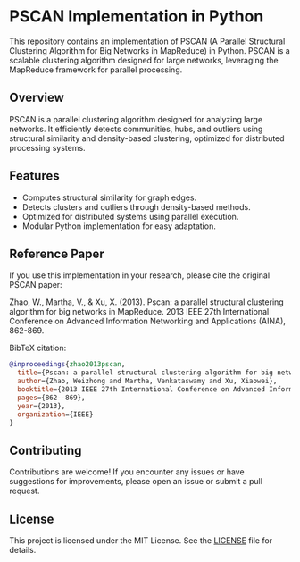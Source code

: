 # PSCAN Implementation in Python

This repository contains an implementation of PSCAN (A Parallel Structural Clustering Algorithm for Big Networks in MapReduce) in Python. PSCAN is a scalable clustering algorithm designed for large networks, leveraging the MapReduce framework for parallel processing.

## Overview
PSCAN is a parallel clustering algorithm designed for analyzing large networks. It efficiently detects communities, hubs, and outliers using structural similarity and density-based clustering, optimized for distributed processing systems.

## Features
- Computes structural similarity for graph edges.
- Detects clusters and outliers through density-based methods.
- Optimized for distributed systems using parallel execution.
- Modular Python implementation for easy adaptation.

## Reference Paper
If you use this implementation in your research, please cite the original PSCAN paper:

Zhao, W., Martha, V., & Xu, X. (2013). Pscan: a parallel structural clustering algorithm for big networks in MapReduce. 2013 IEEE 27th International Conference on Advanced Information Networking and Applications (AINA), 862-869.

BibTeX citation:
```bibtex
@inproceedings{zhao2013pscan,
  title={Pscan: a parallel structural clustering algorithm for big networks in mapreduce},
  author={Zhao, Weizhong and Martha, Venkataswamy and Xu, Xiaowei},
  booktitle={2013 IEEE 27th International Conference on Advanced Information Networking and Applications (AINA)},
  pages={862--869},
  year={2013},
  organization={IEEE}
}
```

## Contributing
Contributions are welcome! If you encounter any issues or have suggestions for improvements, please open an issue or submit a pull request.

## License
This project is licensed under the MIT License. See the [LICENSE](LICENSE) file for details.

